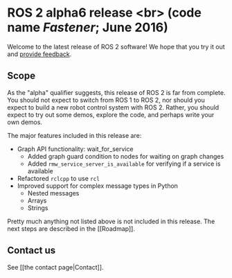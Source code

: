 # ROS 2 alpha6 release <br\> (code name *Fastener*; June 2016)

Welcome to the latest release of ROS 2 software!  We hope that you try it out and [provide feedback](#contact-us).

## Scope

As the "alpha" qualifier suggests, this release of ROS 2 is far from
complete.
You should not expect to switch from ROS 1 to ROS 2, nor should
you expect to build a new robot control system with ROS 2.
Rather, you
should expect to try out some demos, explore the code, and perhaps write
your own demos.

The major features included in this release are:

- Graph API functionality: wait_for_service
  - Added graph guard condition to nodes for waiting on graph changes
  - Added `rmw_service_server_is_available` for verifying if a service is available
- Refactored `rclcpp` to use `rcl`
- Improved support for complex message types in Python
  - Nested messages
  - Arrays
  - Strings

Pretty much anything not listed above is not included in this release.
The next steps are described in the [[Roadmap]].

## Contact us

See [[the contact page|Contact]].